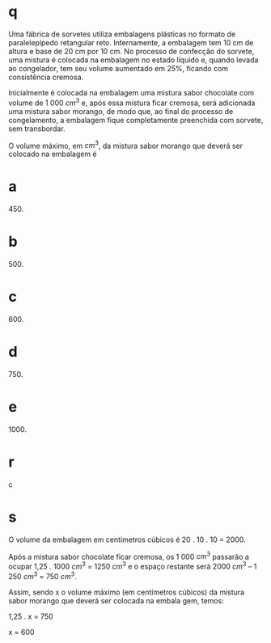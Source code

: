 # q
Uma fábrica de sorvetes utiliza embalagens plásticas no formato de paralelepípedo retangular reto. Internamente, a embalagem tem 10 cm de altura e base de 20 cm por 10 cm. No processo de confecção do sorvete, uma mistura é colocada na embalagem no estado líquido e, quando levada ao congelador, tem seu volume aumentado em 25%, ficando com consistência cremosa.

Inicialmente é colocada na embalagem uma mistura sabor chocolate com volume de 1 000 $cm^3$ e, após essa mistura ficar cremosa, será adicionada uma mistura sabor morango, de modo que, ao final do processo de congelamento, a embalagem fique completamente preenchida com sorvete, sem transbordar.

O volume máximo, em $cm^3$, da mistura sabor morango que deverá ser colocado na embalagem é

# a
450\.

# b
500\.

# c
600\.

# d
750\.

# e
1000\.

# r
c

# s
O volume da embalagem em centímetros cúbicos é 20 . 10 . 10 = 2000.

Após a mistura sabor chocolate ficar cremosa, os 1 000 $cm^3$ passarão a ocupar 1,25 . 1000 $cm^3$ = 1250 $cm^3$ e o espaço restante será 2000 $cm^3$ – 1 250 $cm^3$ = 750 $cm^3$.

Assim, sendo x o volume máximo (em centímetros cúbicos) da mistura sabor morango que deverá ser colocada na embala gem, temos:

1,25 . x = 750

x = 600
